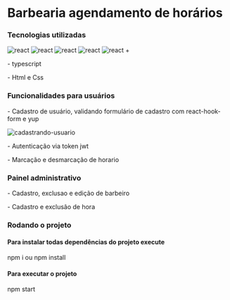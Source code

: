 # Barbearia agendamento de horários

### Tecnologias utilizadas

<div>
  <img alt='react' src='https://img.shields.io/badge/React-20232A?style=for-the-badge&logo=react&logoColor=61DAFB' />
  <img alt='react' src='https://img.shields.io/badge/TypeScript-007ACC?style=for-the-badge&logo=typescript&logoColor=white' />
  <img alt='react' src='https://img.shields.io/badge/Bootstrap-563D7C?style=for-the-badge&logo=bootstrap&logoColor=white' />
  <img alt='react' src='https://img.shields.io/badge/HTML-239120?style=for-the-badge&logo=html5&logoColor=white' />
  <img alt='react' src='https://img.shields.io/badge/CSS-239120?&style=for-the-badge&logo=css3&logoColor=white' />
  +
</div>
<p>- typescript</p>
<p>- Html e Css</p>

### Funcionalidades para usuários

<p>
  - Cadastro de usuário, validando formulário de cadastro com react-hook-form e yup
</p>

![cadastrando-usuario](https://user-images.githubusercontent.com/96303722/205068642-8ffd5b61-18b6-4b37-9738-7ca155819d9d.gif)


<p>- Autenticação via token jwt</p>
<p>- Marcação e desmarcação de horario</p>

### Painel administrativo

<p>- Cadastro, exclusao e edição de barbeiro</p>
<p>- Cadastro e exclusão de hora</p>

### Rodando o projeto

#### Para instalar todas dependências do projeto execute
<p>npm i ou npm install</p>

#### Para executar o projeto
<p>npm start</p>
